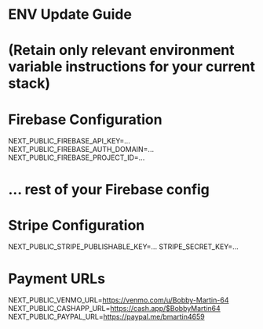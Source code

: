 # ENV Update Guide

# (Retain only relevant environment variable instructions for your current stack)

# Firebase Configuration
NEXT_PUBLIC_FIREBASE_API_KEY=...
NEXT_PUBLIC_FIREBASE_AUTH_DOMAIN=...
NEXT_PUBLIC_FIREBASE_PROJECT_ID=...
# ... rest of your Firebase config

# Stripe Configuration
NEXT_PUBLIC_STRIPE_PUBLISHABLE_KEY=...
STRIPE_SECRET_KEY=...

# Payment URLs
NEXT_PUBLIC_VENMO_URL=https://venmo.com/u/Bobby-Martin-64
NEXT_PUBLIC_CASHAPP_URL=https://cash.app/$BobbyMartin64
NEXT_PUBLIC_PAYPAL_URL=https://paypal.me/bmartin4659 